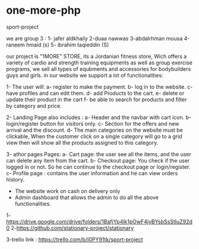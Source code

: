 # one-more-php
sport-project

we are group 3 : 
1- jafer aldkhaily
2-duaa nawwas
3-abdalrhman mousa
4-raneem hmaid (s)
5- ibrahim taqieddin (S)


our project is "1MORE" STORE, its a Jordanian fitness store, Wich offers a variety of cardio and strength training equipments as well as group exercise programs,
 we sell all types of equbments and accessories for bodybuilders guys and girls.
 in our website we support a lot of functionalities: 
 
 1- The user will: 
a- register to make the payment.
b- log in to the website.
c- have profiles and can edit them.
d- add Products to the cart.
e- delete or update their product in the cart
f- be able to search for products and filter by category and price.

2- Landing Page  also includes :
a- Header and the navbar with cart icon.
b- login/register button for visitors only.
c- Section for the offers and new arrival and the discount.
d- The main categories on the website must be clickable, When the customer click on a single category will go to a grid view then will show all the products assigned to this category.


3- athor pages Pages:
a- Cart page: the user see all the items, and the user can delete any item from the cart.
b- Checkout page: You check if the user logged in or not. So he can continue to the checkout page or login/register.
c- Profile page : contains the user information and he can view orders history.

- The website work on cash on delivery only
- Admin dashboard that allows the admin to do all the above functionalities.





1-https://drive.google.com/drive/folders/1BafjYp4lk1pOwF4jyBYsbSsStIuZ92d0
2-https://github.com/stationary-project/stationary

3-trello link : https://trello.com/b/I0PY91tk/sport-project
